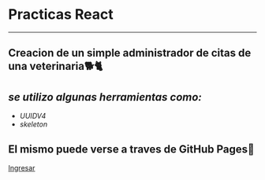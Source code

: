 # Practicas React
___
## Creacion de un simple administrador de citas de una veterinaria🐕🐈

## _se utilizo algunas herramientas como:_

- *UUIDV4* 
- *skeleton* 

## El mismo puede verse a traves de GitHub Pages🙂

[Ingresar]


[Ingresar]: <https://veterinaria-admin.vercel.app/>
